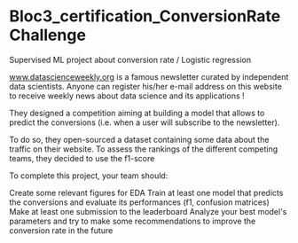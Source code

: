 # Bloc3_certification_ConversionRateChallenge
Supervised ML project about conversion rate / Logistic regression

www.datascienceweekly.org is a famous newsletter curated by independent data scientists.
Anyone can register his/her e-mail address on this website to receive weekly news about data science and its applications !


They designed a competition aiming at building a model that allows to predict the conversions (i.e. when a user will subscribe to the newsletter).

To do so, they open-sourced a dataset containing some data about the traffic on their website. To assess the rankings of the different competing teams, they decided to use the f1-score

To complete this project, your team should:

Create some relevant figures for EDA
Train at least one model that predicts the conversions and evaluate its performances (f1, confusion matrices)
Make at least one submission to the leaderboard
Analyze your best model's parameters and try to make some recommendations to improve the conversion rate in the future
